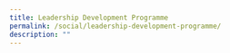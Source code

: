 ```yaml
---
title: Leadership Development Programme
permalink: /social/leadership-development-programme/
description: ""
---
```


